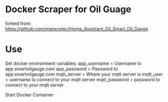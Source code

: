 # Docker Scraper for Oil Guage
forked from: https://github.com/marecotec/Home_Assistant_Oil_Smart_Oil_Gauge

# Use
Set docker environment variables:
  app_username = Username to app.smartoilgauge.com
  app_password = Password to app.smartoilgauge.com
  mqtt_server = Where your mqtt server is
  mqtt_user = username to connect to your mqtt server
  mqtt_password = password to connect to your mqtt server

Start Docker Container